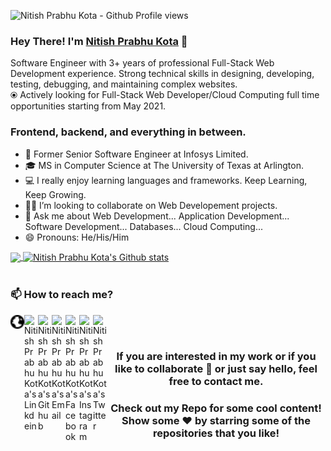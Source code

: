 <p align="left"> <img src="https://komarev.com/ghpvc/?username=nitishprabhu26&label=Views&color=blue&style=plastic" alt="Nitish Prabhu Kota - Github Profile views" /> </p>

### Hey There! I'm [Nitish Prabhu Kota](https://nitish-prabhu-kota.netlify.app/) 👋
Software Engineer with 3+ years of professional Full-Stack Web Development experience. Strong technical skills in designing, developing, testing, debugging, and maintaining complex websites.
<br/>
⦿ Actively looking for Full-Stack Web Developer/Cloud Computing full time opportunities starting from May 2021.
### **Frontend, backend, and everything in between.**

- 🔭 Former Senior Software Engineer at Infosys Limited.
- 🎓 MS in Computer Science at The University of Texas at Arlington.
- 💻 I really enjoy learning languages and frameworks. Keep Learning, Keep Growing. 
- 🤝🏼 I’m looking to collaborate on Web Developement projects.
- 💬 Ask me about Web Development... Application Development... Software Development... Databases... Cloud Computing...
- 😄 Pronouns: He/His/Him

<a href="https://github.com/nitishprabhu26">
  <img align="center" src="https://github-readme-stats.vercel.app/api/top-langs/?username=nitishprabhu26&theme=light&hide_langs_below=1&layout=compact&langs_count=8" />
</a>
<a href="https://github.com/nitishprabhu26">
 <img align="center" src="https://github-readme-stats.vercel.app/api?username=nitishprabhu26&show_icons=true&theme=light&hide=contribs,prs" alt="Nitish Prabhu Kota's Github stats"/>
</a>
<br/>
<br/>
 
### 📫 How to reach me?
<a href="https://nitish-prabhu-kota.netlify.app/" target="_blank"><img align="left" alt="Nitish Prabhu Kota's Linkdein" width="22px"                          src="https://raw.githubusercontent.com/iconic/open-iconic/master/svg/globe.svg" /></a>
<a href="https://www.linkedin.com/in/nitishprabhukota/" target="_blank"><img align="left" alt="Nitish Prabhu Kota's Linkdein" width="22px"                          src="https://cdn.jsdelivr.net/npm/simple-icons@v3/icons/linkedin.svg" /></a>
<a href="https://github.com/nitishprabhu26" target="_blank"><img align="left" alt="Nitish Prabhu Kota's Github" width="22px" src="https://cdn.jsdelivr.net/npm/simple-icons@v3/icons/github.svg" /></a>
<a href="mailto:nitish.prabhu26@gmail.com" target="_blank" >
  <img align="left" alt="Nitish Prabhu Kota's Email" width="22px" src="https://cdn.jsdelivr.net/npm/simple-icons@3.13.0/icons/gmail.svg" />
</a>
<a href="https://www.facebook.com/nitishprabhu26" target="_blank" >
  <img align="left" alt="Nitish Prabhu Kota's Facebook" width="22px" src="https://cdn.jsdelivr.net/npm/simple-icons@v3/icons/facebook.svg" />
</a>
<a href="https://www.instagram.com/nitishprabhu26/" target="_blank">
  <img align="left" alt="Nitish Prabhu Kota's Instagram" width="22px" src="https://cdn.jsdelivr.net/npm/simple-icons@v3/icons/instagram.svg" />
</a>
<a href="https://twitter.com/NitishPrabhuK" target="_blank">
  <img align="left" alt="Nitish Prabhu Kota's Twitter" width="22px" src="https://cdn.jsdelivr.net/npm/simple-icons@v3/icons/twitter.svg" />
</a>
<br/>
<br/>

<div align="center">
 
### If you are interested in my work or if you like to collaborate 👯 or just say hello, feel free to contact me.
### Check out my Repo for some cool content! Show some ❤️ by starring some of the repositories that you like!

</div>
